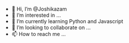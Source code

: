 - 👋 Hi, I’m @Joshikazam
- 👀 I’m interested in ...
- 🌱 I’m currently learning Python and Javascript
- 💞️ I’m looking to collaborate on ...
- 📫 How to reach me ...

<!---
Joshikazam/Joshikazam is a ✨ special ✨ repository because its `README.md` (this file) appears on your GitHub profile.
You can click the Preview link to take a look at your changes.
--->
